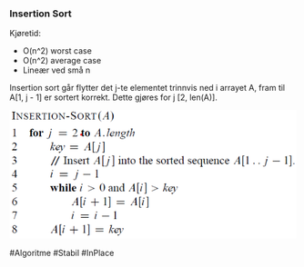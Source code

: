 ### Insertion Sort
Kjøretid:
- O(n^2) worst case
- O(n^2) average case
- Lineær ved små n

Insertion sort går flytter det j-te elementet trinnvis ned i arrayet A, fram til A\[1, j - 1] er sortert korrekt.
Dette gjøres for j \[2, len(A)].

![Insertion Sort](bilder/InsertionSort.png)

#Algoritme #Stabil #InPlace